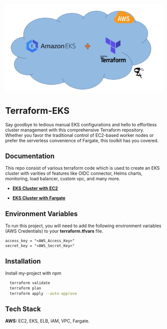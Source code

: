 ![Logo](logo.png)

# Terraform-EKS

Say goodbye to tedious manual EKS configurations and hello to effortless cluster management with this comprehensive Terraform repository. Whether you favor the traditional control of EC2-based worker nodes or prefer the serverless convenience of Fargate, this toolkit has you covered.

## Documentation

This repo consist of various terraform code which is used to create an EKS cluster with varities of features like OIDC connector, Helms charts, monitoring, load balancer, custom vpc, and many more.

- [**EKS Cluster with EC2**](https://github.com/jadonharsh109/Terraform-EKS/tree/main/EKS%20EC2)

- [**EKS Cluster with Fargate**](https://github.com/jadonharsh109/Terraform-EKS/tree/main/EKS%20Fargate)

## Environment Variables

To run this project, you will need to add the following environment variables (AWS Credentials) to your **terraform.tfvars** file.

```
access_key = "<AWS_Access_Key>"
secret_key = "<AWS_Secret_Key>"
```

## Installation

Install my-project with npm

```bash
  terraform validate
  terraform plan
  terraform apply --auto-approve
```

## Tech Stack

**AWS:** EC2, EKS, ELB, IAM, VPC, Fargate.
